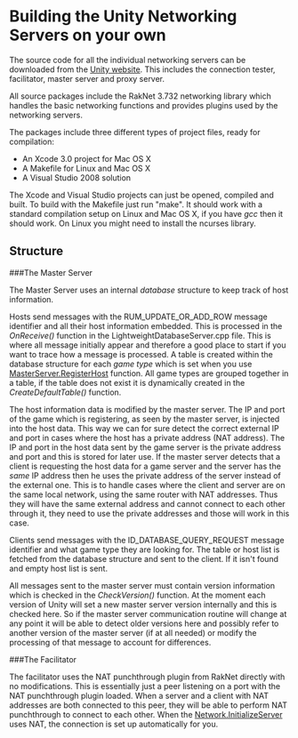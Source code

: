 Building the Unity Networking Servers on your own
=================================================


The source code for all the individual networking servers can be downloaded from the [Unity website](http://www.unity3d.com/master-server/index.html.html). This includes the connection tester, facilitator, master server and proxy server.

All source packages include the RakNet 3.732 networking library which handles the basic networking functions and provides plugins used by the networking servers.

The packages include three different types of project files, ready for compilation:
* An Xcode 3.0 project for Mac OS X
* A Makefile for Linux and Mac OS X
* A Visual Studio 2008 solution

The Xcode and Visual Studio projects can just be opened, compiled and built. To build with the Makefile just run "make". It should work with a standard compilation setup on Linux and Mac OS X, if you have _gcc_ then it should work. On Linux you might need to install the ncurses library.

Structure
---------


###The Master Server

The Master Server uses an internal _database_ structure to keep track of host information. 

Hosts send messages with the RUM_UPDATE_OR_ADD_ROW message identifier and all their host information embedded. This is processed in the _OnReceive()_ function in the LightweightDatabaseServer.cpp file. This is where all message initially appear and therefore a good place to start if you want to trace how a message is processed. A table is created within the database structure for each _game type_ which is set when you use [MasterServer.RegisterHost](ScriptRef:MasterServer.RegisterHost.html.html) function. All game types are grouped together in a table, if the table does not exist it is dynamically created in the _CreateDefaultTable()_ function.

The host information data is modified by the master server. The IP and port of the game which is registering, as seen by the master server, is injected into the host data. This way we can for sure detect the correct external IP and port in cases where the host has a private address (NAT address). The IP and port in the host data sent by the game server is the private address and port and this is stored for later use. If the master server detects that a client is requesting the host data for a game server and the server has the _same_ IP address then he uses the private address of the server instead of the external one. This is to handle cases where  the client and server are on the same local network, using the same router with NAT addresses. Thus they will have the same external address and cannot connect to each other through it, they need to use the private addresses and those will work in this case.

Clients send messages with the ID_DATABASE_QUERY_REQUEST message identifier and what game type they are looking for. The table or host list is fetched from the database structure and sent to the client. If it isn't found and empty host list is sent.

All messages sent to the master server must contain version information which is checked in the _CheckVersion()_ function. At the moment each version of Unity will set a new master server version internally and this is checked here. So if the master server communication routine will change at any point it will be able to detect older versions here and possibly refer to another version of the master server (if at all needed) or modify the processing of that message to account for differences.

###The Facilitator

The facilitator uses the NAT punchthrough plugin from RakNet directly with no modifications. This is essentially just a peer listening on a port with the NAT punchthrough plugin loaded. When a server and a client with NAT addresses are both connected to this peer, they will be able to perform NAT punchthrough to connect to each other. When the [Network.InitializeServer](ScriptRef:Network.InitializeServer.html) uses NAT, the connection is set up automatically for you.
